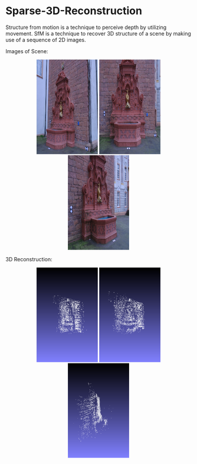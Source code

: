 # Sparse-3D-Reconstruction
Structure from motion is a technique to perceive depth by utilizing movement. SfM is a technique to recover 3D structure of a scene by making use of a sequence of 2D images.

Images of Scene:
<p align="center" width="100%">
  <img width="33%" src="https://github.com/devrajPriyadarshi/Sparse-3D-Reconstruction/blob/main/images/fountain-P11/images/0001.jpg" width="256" height="256">
  <img width="33%" src="https://github.com/devrajPriyadarshi/Sparse-3D-Reconstruction/blob/main/images/fountain-P11/images/0005.jpg" width="256" height="256">
  <img width="33%" src="https://github.com/devrajPriyadarshi/Sparse-3D-Reconstruction/blob/main/images/fountain-P11/images/0008.jpg" width="256" height="256">
</p>

3D Reconstruction:
<p align="center" width="100%">
  <img width="33%" src="https://github.com/devrajPriyadarshi/Sparse-3D-Reconstruction/blob/main/results/snapshot_00.png" width="256" height="256">
  <img width="33%" src="https://github.com/devrajPriyadarshi/Sparse-3D-Reconstruction/blob/main/results/snapshot_01.png" width="256" height="256">
  <img width="33%" src="https://github.com/devrajPriyadarshi/Sparse-3D-Reconstruction/blob/main/results/snapshot_02.png" width="256" height="256">
</p>
